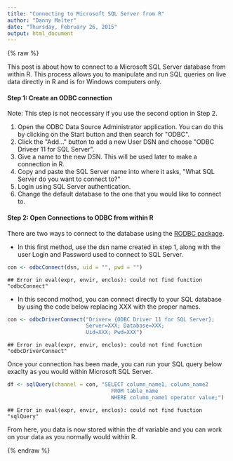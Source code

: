 ```yaml
---
title: "Connecting to Microsoft SQL Server from R"
author: "Danny Malter"
date: "Thursday, February 26, 2015"
output: html_document
---
```

{% raw %}

This post is about how to connect to a Microsoft SQL Server database from within R.  This process allows you to manipulate and run SQL queries on live data directly in R and is for Windows computers only.

#### Step 1: Create an ODBC connection ####
Note: This step is not neccessary if you use the second option in Step 2.

1.  Open the ODBC Data Source Administrator application.  You can do this by clicking on the Start button and then search for "ODBC".
2. Click the "Add..." button to add a new User DSN and choose "ODBC Driveer 11 for SQL Server".
3. Give a name to the new DSN.  This will be used later to make a connection in R.
4. Copy and paste the SQL Server name into where it asks, "What SQL Server do you want to connect to?"
5. Login using SQL Server authentication.
6. Change the default database to the one that you would like to connect to.


#### Step 2: Open Connections to ODBC from within R ####

There are two ways to connect to the database using the [RODBC package](http://cran.r-project.org/web/packages/RODBC/RODBC.pdf).

- In this first method, use the dsn name created in step 1, along with the user Login and Password used to connect to SQL Server.


```r
con <- odbcConnect(dsn, uid = "", pwd = "")
```

```
## Error in eval(expr, envir, enclos): could not find function "odbcConnect"
```

- In this second mothod, you can connect directly to your SQL database by using the code below replacing XXX with the proper names.


```r
con <- odbcDriverConnect("Driver= {ODBC Driver 11 for SQL Server};
                         Server=XXX; Database=XXX; 
                         Uid=XXX; Pwd=XXX")
```

```
## Error in eval(expr, envir, enclos): could not find function "odbcDriverConnect"
```

Once your connection has been made, you can run your SQL query below exaclty as you would within Microsoft SQL Server.


```r
df <- sqlQuery(channel = con, "SELECT column_name1, column_name2
                                 FROM table_name
                                 WHERE column_name1 operator value;")
```

```
## Error in eval(expr, envir, enclos): could not find function "sqlQuery"
```

From here, you data is now stored within the df variable and you can work on your data as you normally would within R.

{% endraw %}

<script>
(function(i,s,o,g,r,a,m){i['GoogleAnalyticsObject']=r;i[r]=i[r]||function(){
(i[r].q=i[r].q||[]).push(arguments)},i[r].l=1*new Date();a=s.createElement(o),
m=s.getElementsByTagName(o)[0];a.async=1;a.src=g;m.parentNode.insertBefore(a,m)
})(window,document,'script','//www.google-analytics.com/analytics.js','ga');

ga('create', 'UA-57468410-2', 'auto');
ga('send', 'pageview');

</script>
